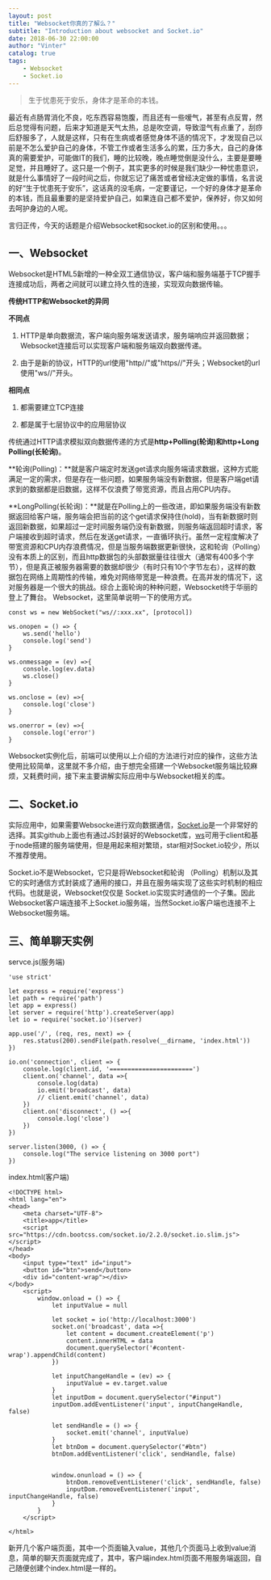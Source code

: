 ```yaml
---
layout: post
title: "Websocket你真的了解么？"
subtitle: "Introduction about websocket and Socket.io"
date: 2018-06-30 22:00:00
author: "Vinter"
catalog: true
tags:
    - Websocket
    - Socket.io
---
```


> 生于忧患死于安乐，身体才是革命的本钱。

最近有点肠胃消化不良，吃东西容易饱腹，而且还有一些嗳气，甚至有点反胃，然后总觉得有问题，后来才知道是天气太热，总是吹空调，导致湿气有点重了，刮痧后舒服多了，人就是这样，只有在生病或者感觉身体不适的情况下，才发现自己以前是不怎么爱护自己的身体，不管工作或者生活多么的累，压力多大，自己的身体真的需要爱护，可能做IT的我们，睡的比较晚，晚点睡觉倒是没什么，主要是要睡足觉，并且睡好了。这只是一个例子，其实更多的时候是我们缺少一种忧患意识，就是什么事情好了一段时间之后，你就忘记了痛苦或者曾经决定做的事情，名言说的好“生于忧患死于安乐”，这话真的没毛病，一定要谨记，一个好的身体才是革命的本钱，而且最重要的是坚持爱护自己，如果连自己都不爱护，保养好，你又如何去呵护身边的人呢。

言归正传，今天的话题是介绍Websocket和socket.io的区别和使用。。。

## 一、Websocket
Websocket是HTML5新增的一种全双工通信协议，客户端和服务端基于TCP握手连接成功后，两者之间就可以建立持久性的连接，实现双向数据传输。

**传统HTTP和Websocket的异同**

**不同点**
1. HTTP是单向数据流，客户端向服务端发送请求，服务端响应并返回数据；Websocket连接后可以实现客户端和服务端双向数据传递。

2. 由于是新的协议，HTTP的url使用"http//"或"https//"开头；Websocket的url使用"ws//"开头。

**相同点**

1. 都需要建立TCP连接

2. 都是属于七层协议中的应用层协议

传统通过HTTP请求模拟双向数据传递的方式是**http+Polling(轮询)和http+Long Polling(长轮询)**。

**轮询(Polling)：**就是客户端定时发送get请求向服务端请求数据，这种方式能满足一定的需求，但是存在一些问题，如果服务端没有新数据，但是客户端get请求到的数据都是旧数据，这样不仅浪费了带宽资源，而且占用CPU内存。

**LongPolling(长轮询)：**就是在Polling上的一些改进，即如果服务端没有新数据返回给客户端，服务端会把当前的这个get请求保持住(hold)，当有新数据时则返回新数据，如果超过一定时间服务端仍没有新数据，则服务端返回超时请求，客户端接收到超时请求，然后在发送get请求，一直循环执行。虽然一定程度解决了带宽资源和CPU内存浪费情况，但是当服务端数据更新很快，这和轮询（Polling）没有本质上的区别，而且http数据包的头部数据量往往很大（通常有400多个字节），但是真正被服务器需要的数据却很少（有时只有10个字节左右），这样的数据包在网络上周期性的传输，难免对网络带宽是一种浪费。在高并发的情况下，这对服务器是一个很大的挑战。综合上面轮询的种种问题，Websocket终于华丽的登上了舞台。
Websocket，这里简单说明一下的使用方式。

```
const ws = new WebSocket("ws//:xxx.xx", [protocol])

ws.onopen = () => {
	ws.send('hello')
	console.log('send')
}

ws.onmessage = (ev) =>{
	console.log(ev.data)
	ws.close()
}

ws.onclose = (ev) =>{
	console.log('close')
}

ws.onerror = (ev) =>{
	console.log('error')
}
```
Websocket实例化后，前端可以使用以上介绍的方法进行对应的操作，这些方法使用比较简单，这里就不多介绍，由于想完全搭建一个Websocket服务端比较麻烦，又耗费时间，接下来主要讲解实际应用中与Websocket相关的库。

## 二、Socket.io
实际应用中，如果需要Websocke进行双向数据通信，[Socket.io](https://github.com/socketio/socket.io)是一个非常好的选择。其实github上面也有通过JS封装好的Websocket库，[ws](https://github.com/websockets/ws)可用于client和基于node搭建的服务端使用，但是用起来相对繁琐，star相对Socket.io较少，所以不推荐使用。

Socket.io不是Websocket，它只是将Websocket和轮询 （Polling）机制以及其它的实时通信方式封装成了通用的接口，并且在服务端实现了这些实时机制的相应代码。也就是说，Websocket仅仅是 Socket.io实现实时通信的一个子集。因此Websocket客户端连接不上Socket.io服务端，当然Socket.io客户端也连接不上Websocket服务端。

## 三、简单聊天实例
servce.js(服务端)

```
'use strict'

let express = require('express')
let path = require('path')
let app = express()
let server = require('http').createServer(app)
let io = require('socket.io')(server)

app.use('/', (req, res, next) => {
	res.status(200).sendFile(path.resolve(__dirname, 'index.html'))
})

io.on('connection', client => {
	console.log(client.id, '=======================')
	client.on('channel', data =>{
		console.log(data)
		io.emit('broadcast', data)
		// client.emit('channel', data)
	})
	client.on('disconnect', () =>{
		console.log('close')
	})
})

server.listen(3000, () => {
	console.log("The service listening on 3000 port")
})
```
index.html(客户端)
```
<!DOCTYPE html>
<html lang="en">
<head>
	<meta charset="UTF-8">
	<title>app</title>
	<script src="https://cdn.bootcss.com/socket.io/2.2.0/socket.io.slim.js"></script>
</head>
<body>
	<input type="text" id="input">
	<button id="btn">send</button>
	<div id="content-wrap"></div>
</body>
	<script>
		window.onload = () => {
			let inputValue = null

			let socket = io('http://localhost:3000')
			socket.on('broadcast', data =>{
				let content = document.createElement('p')
				content.innerHTML = data
				document.querySelector('#content-wrap').appendChild(content)
			})
			
			let inputChangeHandle = (ev) => {
				inputValue = ev.target.value
			}
			let inputDom = document.querySelector("#input")
			inputDom.addEventListener('input', inputChangeHandle, false)

			let sendHandle = () => {				
				socket.emit('channel', inputValue)
			}
			let btnDom = document.querySelector("#btn")
			btnDom.addEventListener('click', sendHandle, false)
			

			window.onunload = () => {
				btnDom.removeEventListener('click', sendHandle, false)
				inputDom.removeEventListener('input', inputChangeHandle, false)
			}
		}
	</script>

</html>
```

新开几个客户端页面，其中一个页面输入value，其他几个页面马上收到value消息，简单的聊天页面就完成了，其中，客户端index.html页面不用服务端返回，自己随便创建个index.html是一样的。